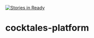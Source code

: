 [![Stories in Ready](https://badge.waffle.io/joesweeny/cocktales-platform.png?label=ready&title=Ready)](https://waffle.io/joesweeny/cocktales-platform?utm_source=badge)
# cocktales-platform
